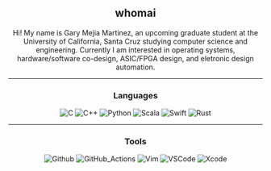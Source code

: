 <div align="center">
  
## whomai
Hi! My name is Gary Mejia Martinez, an upcoming graduate student at the University of California, Santa Cruz studying computer science and engineering. Currently I am interested in operating systems, hardware/software co-design, ASIC/FPGA design, and eletronic design automation. 

-------------------

### Languages

![C](https://img.shields.io/badge/C-white?style=flat-square&logo=c&logoColor=%23A8B9CC&labelColor=white&color=%23A8B9CC)
![C++](https://img.shields.io/badge/C%2B%2B-blue?style=flat-square&logo=cplusplus&logoColor=%2300599C&labelColor=white&color=%2300599C)
![Python](https://img.shields.io/badge/Python-yellow?style=flat-square&logo=python&logoColor=yellow&labelColor=white&color=%233776AB)
![Scala](https://img.shields.io/badge/Scala-red?style=flat-square&logo=scala&logoColor=%23DC322F&labelColor=white&color=%23DC322F)
![Swift](https://img.shields.io/badge/Swift-orange?style=flat-square&logo=swift&logoColor=%23F05138&labelColor=white&color=%23F05138)
![Rust](https://img.shields.io/badge/Rust-black?style=flat-square&logo=rust&logoColor=%23000000&labelColor=white&color=%23000000)
  
-------------------
  
### Tools
![Github](https://img.shields.io/badge/GitHub-grey?style=flat-square&logo=github&logoColor=%23181717&labelColor=white&color=%23181717)
![GitHub_Actions](https://img.shields.io/badge/GitHub_Actions-grey?style=flat-square&logo=githubactions&logoColor=%232088FF&labelColor=white&color=%232088FF)
![Vim](https://img.shields.io/badge/Vim-green?style=flat-square&logo=vim&logoColor=%23019733&labelColor=white&color=%23019733)
![VSCode](https://img.shields.io/badge/VSCode-blue?style=flat-square&logo=visualstudiocode&logoColor=%23007ACC&labelColor=white&color=%23007ACC)
![Xcode](https://img.shields.io/badge/Xcode-blue?style=flat-square&logo=xcode&logoColor=%23147EFB&labelColor=white&color=%23147EFB)

 <div>
